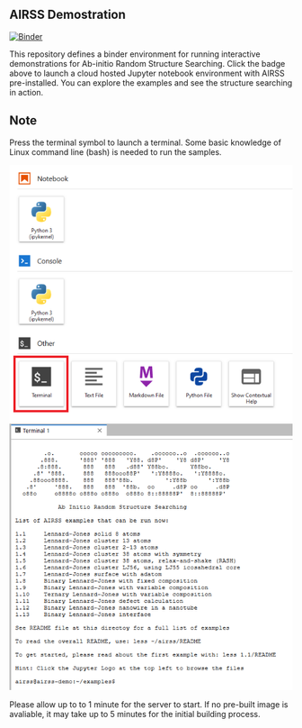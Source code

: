 AIRSS Demostration
------------------

[![Binder](https://mybinder.org/badge_logo.svg)](https://mybinder.org/v2/gh/zhubonan/airss-demo/HEAD)

This repository defines a binder environment for running interactive demonstrations for Ab-initio Random Structure Searching.
Click the badge above to launch a cloud hosted Jupyter notebook environment with AIRSS pre-installed. 
You can explore the examples and see the structure searching in action.

Note
----
Press the terminal symbol to launch a terminal. Some basic knowledge of Linux command line (bash) is needed to run the samples.

![](terminal.png)
![](terminal_2.png)


Please allow up to to 1 minute for the server to start. If no pre-built image is avaliable, it may take up to 5 minutes for the initial building process.
